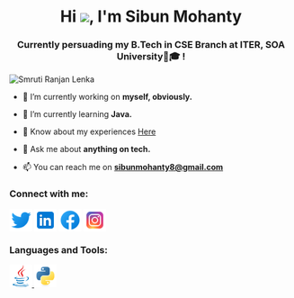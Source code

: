<h1 align="center">Hi <img src="https://camo.githubusercontent.com/e8e7b06ecf583bc040eb60e44eb5b8e0ecc5421320a92929ce21522dbc34c891/68747470733a2f2f6d656469612e67697068792e636f6d2f6d656469612f6876524a434c467a6361737252346961377a2f67697068792e676966" width="30px">, I'm Sibun Mohanty</h1>
<h3 align="center">Currently persuading my B.Tech in CSE Branch at ITER, SOA University🏫🎓 !</h3>

<p align="left"> <img src="https://komarev.com/ghpvc/?username=SmrutiRanjan-L&label=Profile%20views&color=1c8b0e&style=flat" alt="Smruti Ranjan Lenka" /> </p>

- 🔭 I’m currently working on **myself, obviously.**

- 🌱 I’m currently learning **Java.**

- 📄 Know about my experiences [Here]()

- 💬 Ask me about **anything on tech.**

- 📫 You can reach me on **sibunmohanty8@gmail.com**

<h3 align="left">Connect with me:</h3>
<p align="left">
<a href="https://twitter.com/the_knight_11" target="blank"><img align="center" src="https://github.com/kaal-coder/kaal-coder/blob/main/twitter.png" alt="_k_a_a_l" height="40" width="40" /></a>
<a href="https://www.linkedin.com/in/sibun-mohanty-515b52239/" target="blank"><img align="center" src="https://github.com/kaal-coder/kaal-coder/blob/main/linkedin.png" alt="smruti-ranjan-lenka" height="40" width="40" /></a>
<a href="https://www.facebook.com/sibun.mohanty.92" target="blank"><img align="center" src="https://github.com/kaal-coder/kaal-coder/blob/main/facebook.png" alt="smruti.omm.9" height="40" width="40" /></a>
<a href="https://www.instagram.com/sibun_mohanty_11/" target="blank"><img align="center" src="https://github.com/kaal-coder/kaal-coder/blob/main/instagram.png" alt="smruti_rl.js" height="40" width="40" /></a>
</p>

<h3 align="left">Languages and Tools:</h3>
<p align="left">  <a href="https://www.java.com" target="_blank" rel="noreferrer"> <img src="https://raw.githubusercontent.com/devicons/devicon/master/icons/java/java-original.svg" alt="java" width="40" height="40"/> </a>  <a href="https://www.python.org" target="_blank" rel="noreferrer"> <img src="https://raw.githubusercontent.com/devicons/devicon/master/icons/python/python-original.svg" alt="python" width="40" height="40"/> </a> </p>

